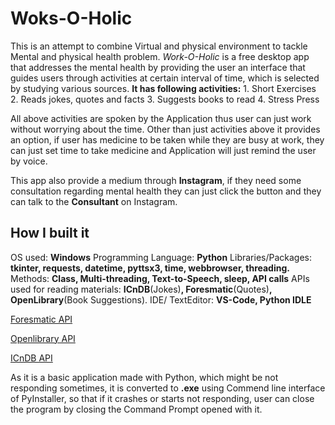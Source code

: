 # Woks-O-Holic
This is an attempt to combine Virtual and physical environment to tackle Mental and physical health problem. 
_Work-O-Holic_ is a free desktop app that addresses the mental health by providing the user an interface that guides users through activities at certain interval of time, which is selected by studying various sources. 
**It has following activities:**
    1. Short Exercises
    2. Reads jokes, quotes and facts
    3. Suggests books to read
    4. Stress Press

All above activities are spoken by the Application thus user can just work without worrying about the time. Other than just activities above it provides an option, if user has medicine to be taken while they are busy at work, they can just set time to take medicine and Application will just remind the user by voice.

This app also provide a medium through **Instagram**, if they need some consultation regarding mental health they can just click the button and they can talk to the **Consultant** on Instagram.

## How I built it
OS used: **Windows**
Programming Language: **Python**
Libraries/Packages: **tkinter, requests, datetime, pyttsx3, time, webbrowser, threading.**
Methods: **Class, Multi-threading, Text-to-Speech, sleep, API calls**
APIs used for reading materials: **ICnDB**(Jokes)**, Foresmatic**(Quotes)**, OpenLibrary**(Book Suggestions).
IDE/ TextEditor: **VS-Code, Python IDLE**

[Foresmatic API](http://api.forismatic.com/api/1.0/?method=getQuote&format=json&lang=en)

[Openlibrary API](https://openlibrary.org/books)

[ICnDB API](http://api.icndb.com/jokes/random)

As it is a basic application made with Python, which might be not responding sometimes, it is converted to **.exe** using Commend line interface of PyInstaller, so that if it crashes or starts not responding, user can close the program by closing the Command Prompt opened with it.
